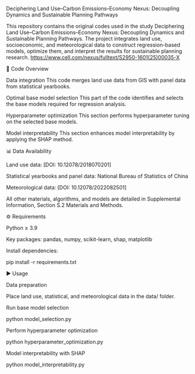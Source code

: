 Deciphering Land Use–Carbon Emissions–Economy Nexus: Decoupling Dynamics and Sustainable Planning Pathways

This repository contains the original codes used in the study Deciphering Land Use–Carbon Emissions–Economy Nexus: Decoupling Dynamics and Sustainable Planning Pathways. The project integrates land use, socioeconomic, and meteorological data to construct regression-based models, optimize them, and interpret the results for sustainable planning research.
https://www.cell.com/nexus/fulltext/S2950-1601(25)00035-X

📂 Code Overview

Data integration
This code merges land use data from GIS with panel data from statistical yearbooks.

Optimal base model selection
This part of the code identifies and selects the base models required for regression analysis.

Hyperparameter optimization
This section performs hyperparameter tuning on the selected base models.

Model interpretability
This section enhances model interpretability by applying the SHAP method.

📊 Data Availability

Land use data: [DOI: 10.12078/2018070201]

Statistical yearbooks and panel data: National Bureau of Statistics of China

Meteorological data: [DOI: 10.12078/2022082501]

All other materials, algorithms, and models are detailed in Supplemental Information, Section S.2 Materials and Methods.

⚙️ Requirements

Python ≥ 3.9

Key packages: pandas, numpy, scikit-learn, shap, matplotlib

Install dependencies:

pip install -r requirements.txt

▶️ Usage

Data preparation

Place land use, statistical, and meteorological data in the data/ folder.

Run base model selection

python model_selection.py


Perform hyperparameter optimization

python hyperparameter_optimization.py


Model interpretability with SHAP

python model_interpretability.py

